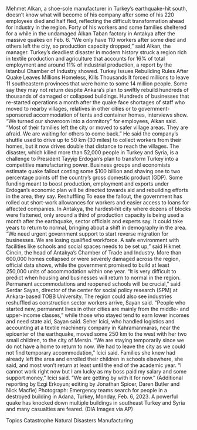 Mehmet Alkan, a shoe-sole manufacturer in Turkey’s earthquake-hit south, doesn’t know what will become of his company after some of his 220 employees died and half fled, reflecting the difficult transformation ahead for industry in the region.
Forty of his workers and some families sheltered for a while in the undamaged Alkan Taban factory in Antakya after the massive quakes on Feb. 6.
“We only have 110 workers after some died and others left the city, so production capacity dropped,” said Alkan, the manager.
Turkey’s deadliest disaster in modern history struck a region rich in textile production and agriculture that accounts for 16% of total employment and around 11% of industrial production, a report by the Istanbul Chamber of Industry showed.
Turkey Issues Rebuilding Rules After Quake Leaves Millions Homeless, Kills Thousands
It forced millions to leave 11 southeastern provinces that were home to some 14 million people. Some say they may not return despite Ankara’s plan to swiftly rebuild hundreds of thousands of damaged or collapsed buildings.
Hundreds of businesses that re-started operations a month after the quake face shortages of staff who moved to nearby villages, relatives in other cities or to government-sponsored accommodation of tents and container homes, interviews show.
“We turned our showroom into a dormitory” for employees, Alkan said. “Most of their families left the city or moved to safer village areas. They are afraid. We are waiting for others to come back.”
He said the company’s shuttle used to drive up to 50 km (30 miles) to collect workers from their homes, but it now drives double that distance to reach the villages.
The disaster, which killed more than 52,000 people in Turkey and Syria, is a challenge to President Tayyip Erdogan’s plan to transform Turkey into a competitive manufacturing power. Business groups and economists estimate quake fallout costing some $100 billion and shaving one to two percentage points off the country’s gross domestic product (GDP).
Some funding meant to boost production, employment and exports under Erdogan’s economic plan will be directed towards aid and rebuilding efforts in the area, they say.
Reshuffling
To ease the fallout, the government has rolled out short-work allowances for workers and easier access to loans for affected companies.
In Antakya, the hardest-hit city where dozens of blocks were flattened, only around a third of production capacity is being used a month after the earthquake, sector officials and experts say. It could take years to return to normal, bringing about a shift in demography in the area.
“We need urgent government support to start reverse migration for businesses. We are losing qualified workforce. A safe environment with facilities like schools and social spaces needs to be set up,” said Hikmet Cincin, the head of Antakya’s Chamber of Trade and Industry.
More than 600,000 homes collapsed or were severely damaged across the region, official data shows, while the government promised to build at least 250,000 units of accommodation within one year.
“It is very difficult to predict when housing and businesses will return to normal in the region. Permanent accommodations and reopened schools will be crucial,” said Serdar Sayan, director of the center for social policy research (SPM) at Ankara-based TOBB University.
The region could also see industries reshuffled as construction sector workers arrive, Sayan said.
“People who started new, permanent lives in other cities are mainly from the middle- and upper-income classes,” while those who stayed tend to earn lower incomes and need state aid, Sayan said.
Seher Icici, who handled logistics and accounting at a textile machinery company in Kahramanmaras, near the epicenter of the earthquake, moved some 250 km to the west with her two small children, to the city of Mersin.
“We are staying temporarily since we do not have a home to return to now. We had to leave the city as we could not find temporary accommodation,” Icici said.
Families she knew had already left the area and enrolled their children in schools elsewhere, she said, and most won’t return at least until the end of the academic year.
“I cannot work right now but I am lucky as my boss paid my salary and some support money,” Icici said. “We are getting by with it for now.”
(Additional reporting by Ezgi Erkoyun; editing by Jonathan Spicer, Daren Butler and Nick Macfie)
Photograph: Emergency teams search for people in a destroyed building in Adana, Turkey, Monday, Feb. 6, 2023. A powerful quake has knocked down multiple buildings in southeast Turkey and Syria and many casualties are feared. (DIA Images via AP)

Topics
Catastrophe
Natural Disasters
Manufacturing
